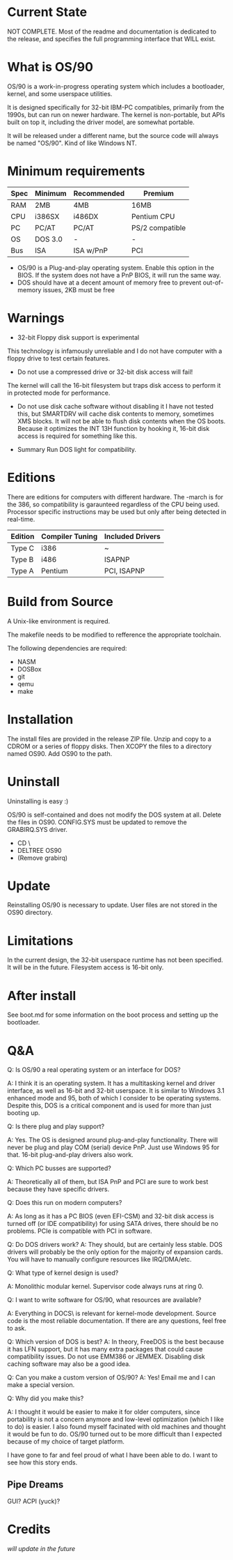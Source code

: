 # Current State

NOT COMPLETE. Most of the readme and documentation is dedicated to the release, and specifies the full programming interface that WILL exist.

# What is OS/90

OS/90 is a work-in-progress operating system which includes a bootloader, kernel, and some userspace utilities.

It is designed specifically for 32-bit IBM-PC compatibles, primarily from the 1990s, but can run on newer hardware. The kernel is non-portable, but APIs built on top it, including the driver model, are somewhat portable.

It will be released under a different name, but the source code will always be named "OS/90". Kind of like Windows NT.

# Minimum requirements

|Spec|Minimum|Recommended|Premium|
-|-|-|-
RAM | 2MB      | 4MB       | 16MB
CPU | i386SX   | i486DX    | Pentium CPU
PC  | PC/AT    | PC/AT     | PS/2 compatible
OS  | DOS 3.0  | -         | -
Bus | ISA      | ISA w/PnP | PCI

* OS/90 is a Plug-and-play operating system. Enable this option in the BIOS. If the system does not have a PnP BIOS, it will run the same way.
* DOS should have at a decent amount of memory free to prevent out-of-memory issues, 2KB must be free

# Warnings

* 32-bit Floppy disk support is experimental

This technology is infamously unreliable and I do not have computer with a floppy drive to test certain features.

* Do not use a compressed drive or 32-bit disk access will fail!

The kernel will call the 16-bit filesystem but traps disk access to perform it in protected mode for performance.

* Do not use disk cache software without disabling it
I have not tested this, but SMARTDRV will cache disk contents to memory, sometimes XMS blocks. It will not be able to flush disk contents when the OS boots. Because it optimizes the INT 13H function by hooking it, 16-bit disk access is required for something like this.

* Summary
Run DOS light for compatibility.

# Editions

There are editions for computers with different hardware. The -march is for the 386, so compatibility is garaunteed regardless of the CPU being used. Processor specific instructions may be used but only after being detected in real-time.

|Edition|Compiler Tuning|Included Drivers|
-|-|-
Type C| i386      | ~
Type B| i486      | ISAPNP
Type A| Pentium   | PCI, ISAPNP

# Build from Source

A Unix-like environment is required.

The makefile needs to be modified to refference the appropriate toolchain.

The following dependencies are required:

* NASM
* DOSBox
* git
* qemu
* make

# Installation

The install files are provided in the release ZIP file. Unzip and copy to a CDROM or a series of floppy disks. Then XCOPY the files to a directory named OS90. Add OS90 to the path.

# Uninstall

Uninstalling is easy :)

OS/90 is self-contained and does not modify the DOS system at all. Delete the files in OS90. CONFIG.SYS must be updated to remove the GRABIRQ.SYS driver.

* CD \
* DELTREE OS90
* (Remove grabirq)

# Update

Reinstalling OS/90 is necessary to update. User files are not stored in the OS90 directory.

# Limitations

In the current design, the 32-bit userspace runtime has not been specified. It will be in the future. Filesystem access is 16-bit only.

# After install

See boot.md for some information on the boot process and setting up the bootloader.

# Q&A

Q: Is OS/90 a real operating system or an interface for DOS?

A: I think it is an operating system. It has a multitasking kernel and driver interface, as well as 16-bit and 32-bit userspace. It is similar to Windows 3.1 enhanced mode and 95, both of which I consider to be operating systems. Despite this, DOS is a critical component and is used for more than just booting up.

Q: Is there plug and play support?

A: Yes. The OS is designed around plug-and-play functionality. There will never be plug and play COM (serial) device PnP. Just use Windows 95 for that. 16-bit plug-and-play drivers also work.

Q: Which PC busses are supported?

A: Theoretically all of them, but ISA PnP and PCI are sure to work best because they have specific drivers.

Q: Does this run on modern computers?

A: As long as it has a PC BIOS (even EFI-CSM) and 32-bit disk access is turned off (or IDE compatibility) for using SATA drives, there should be no problems. PCIe is compatible with PCI in software.

Q: Do DOS drivers work?
A: They should, but are certainly less stable. DOS drivers will probably be the only option for the majority of expansion cards. You will have to manually configure resources like IRQ/DMA/etc.

Q: What type of kernel design is used?

A: Monolithic modular kernel. Supervisor code always runs at ring 0.

Q: I want to write software for OS/90, what resources are available?

A: Everything in DOCS\ is relevant for kernel-mode development. Source code is the most reliable documentation. If there are any questions, feel free to ask.

Q: Which version of DOS is best?
A: In theory, FreeDOS is the best because it has LFN support, but it has many extra packages that could cause compatibility issues. Do not use EMM386 or JEMMEX. Disabling disk caching software may also be a good idea.

Q: Can you make a custom version of OS/90?
A: Yes! Email me and I can make a special version.

Q: Why did you make this?

A: I thought it would be easier to make it for older computers, since portability is not a concern anymore and low-level optimization (which I like to do) is easier. I also found myself facinated with old machines and thought it would be fun to do. OS/90 turned out to be more difficult than I expected because of my choice of target platform.

I have gone to far and feel proud of what I have been able to do. I want to see how this story ends.

## Pipe Dreams

GUI? ACPI (yuck)?

# Credits

*will update in the future*
